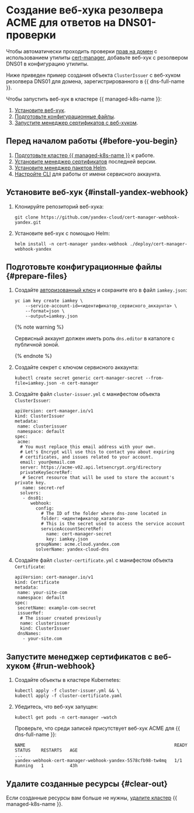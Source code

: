 # Создание веб-хука резолвера ACME для ответов на DNS01-проверки

Чтобы автоматически проходить проверки [прав на домен](../../certificate-manager/concepts/challenges.md) с использованием утилиты [cert-manager](https://cert-manager.io/docs/), добавьте веб-хук с резолвером DNS01 в конфигурацию утилиты.

Ниже приведен пример создания объекта `ClusterIssuer` с веб-хуком резолвера DNS01 для домена, зарегистрированного в {{ dns-full-name }}.

Чтобы запустить веб-хук в кластере {{ managed-k8s-name }}:

1. [Установите веб-хук](#install-yandex-webhook).
1. [Подготовьте конфигурационные файлы](#prepare-files).
1. [Запустите менеджер сертификатов с веб-хуком](#run-webhook).

## Перед началом работы {#before-you-begin}

1. [Подготовьте кластер {{ managed-k8s-name }}](../../managed-kubernetes/quickstart.md) к работе.
1. [Установите менеджер сертификатов](../../managed-kubernetes/tutorials/ingress-cert-manager.md#install-certs-manager) последней версии.
1. [Установите менеджер пакетов Helm](https://helm.sh/ru/docs/intro/install/).
1. [Настройте CLI](../../cli/operations/authentication/service-account.md) для работы от имени сервисного аккаунта.

## Установите веб-хук {#install-yandex-webhook}

1. Клонируйте репозиторий веб-хука:

    ```
    git clone https://github.com/yandex-cloud/cert-manager-webhook-yandex.git
    ```

1. Установите веб-хук с помощью Helm:

    ```
    helm install -n cert-manager yandex-webhook ./deploy/cert-manager-webhook-yandex
    ```

## Подготовьте конфигурационные файлы {#prepare-files}

1. Создайте [авторизованный ключ](../../iam/operations/sa/create-access-key.md) и сохраните его в файл `iamkey.json`:

    ```
    yc iam key create iamkey \
        --service-account-id=<идентификатор_сервисного_аккаунта> \
        --format=json \
        --output=iamkey.json
    ```

    {% note warning %}

    Сервисный аккаунт должен иметь роль `dns.editor` в каталоге c публичной зоной.

    {% endnote %}

1. Создайте секрет с ключом сервисного аккаунта:

    ```
    kubectl create secret generic cert-manager-secret --from-file=iamkey.json -n cert-manager
    ```

1. Создайте файл `cluster-issuer.yml` с манифестом объекта `ClusterIssuer`:

    ```
    apiVersion: cert-manager.io/v1
    kind: ClusterIssuer
    metadata:
     name: clusterissuer
     namespace: default
    spec:
     acme:
      # You must replace this email address with your own.
      # Let's Encrypt will use this to contact you about expiring
      # certificates, and issues related to your account.
      email: your@email.com
      server: https://acme-v02.api.letsencrypt.org/directory
      privateKeySecretRef:
       # Secret resource that will be used to store the account's private key.
       name: secret-ref
      solvers:
       - dns01:
          webhook:
            config:
              # The ID of the folder where dns-zone located in
              folder: <идентификатор_каталога>
              # This is the secret used to access the service account
              serviceAccountSecretRef:
                name: cert-manager-secret
                key: iamkey.json
            groupName: acme.cloud.yandex.com
            solverName: yandex-cloud-dns
    ```

1. Создайте файл `cluster-certificate.yml` с манифестом объекта `Certificate`:

    ```
    apiVersion: cert-manager.io/v1
    kind: Certificate
    metadata:
     name: your-site-com
     namespace: default
    spec:
     secretName: example-com-secret
     issuerRef:
      # The issuer created previously
      name: clusterissuer
      kind: ClusterIssuer
     dnsNames:
       - your-site.com
    ```

## Запустите менеджер сертификатов с веб-хуком {#run-webhook}

1. Создайте объекты в кластере Kubernetes:

    ```
    kubectl apply -f cluster-issuer.yml && \
    kubectl apply -f cluster-certificate.yaml
    ```

2. Убедитесь, что веб-хук запущен:

    ```
    kubectl get pods -n cert-manager –watch
    ```

    Проверьте, что среди записей присутствует веб-хук ACME для {{ dns-full-name }}:

    ```
    NAME                                                         READY   STATUS    RESTARTS   AGE
    ... 
    yandex-webhook-cert-manager-webhook-yandex-5578cfb98-tw4mq   1/1     Running   1          43h
    ```

## Удалите созданные ресурсы {#clear-out}

Если созданные ресурсы вам больше не нужны, [удалите кластер](../../managed-kubernetes/operations/kubernetes-cluster/kubernetes-cluster-delete.md) {{ managed-k8s-name }}.
